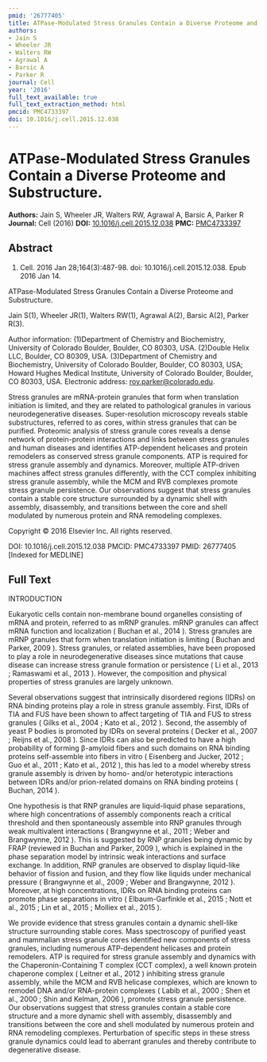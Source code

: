 ```yaml
---
pmid: '26777405'
title: ATPase-Modulated Stress Granules Contain a Diverse Proteome and Substructure.
authors:
- Jain S
- Wheeler JR
- Walters RW
- Agrawal A
- Barsic A
- Parker R
journal: Cell
year: '2016'
full_text_available: true
full_text_extraction_method: html
pmcid: PMC4733397
doi: 10.1016/j.cell.2015.12.038
---
```


# ATPase-Modulated Stress Granules Contain a Diverse Proteome and Substructure.
**Authors:** Jain S, Wheeler JR, Walters RW, Agrawal A, Barsic A, Parker R
**Journal:** Cell (2016)
**DOI:** [10.1016/j.cell.2015.12.038](https://doi.org/10.1016/j.cell.2015.12.038)
**PMC:** [PMC4733397](https://www.ncbi.nlm.nih.gov/pmc/articles/PMC4733397/)

## Abstract

1. Cell. 2016 Jan 28;164(3):487-98. doi: 10.1016/j.cell.2015.12.038. Epub 2016
Jan  14.

ATPase-Modulated Stress Granules Contain a Diverse Proteome and Substructure.

Jain S(1), Wheeler JR(1), Walters RW(1), Agrawal A(2), Barsic A(2), Parker R(3).

Author information:
(1)Department of Chemistry and Biochemistry, University of Colorado Boulder, 
Boulder, CO 80303, USA.
(2)Double Helix LLC, Boulder, CO 80309, USA.
(3)Department of Chemistry and Biochemistry, University of Colorado Boulder, 
Boulder, CO 80303, USA; Howard Hughes Medical Institute, University of Colorado 
Boulder, Boulder, CO 80303, USA. Electronic address: roy.parker@colorado.edu.

Stress granules are mRNA-protein granules that form when translation initiation 
is limited, and they are related to pathological granules in various 
neurodegenerative diseases. Super-resolution microscopy reveals stable 
substructures, referred to as cores, within stress granules that can be 
purified. Proteomic analysis of stress granule cores reveals a dense network of 
protein-protein interactions and links between stress granules and human 
diseases and identifies ATP-dependent helicases and protein remodelers as 
conserved stress granule components. ATP is required for stress granule assembly 
and dynamics. Moreover, multiple ATP-driven machines affect stress granules 
differently, with the CCT complex inhibiting stress granule assembly, while the 
MCM and RVB complexes promote stress granule persistence. Our observations 
suggest that stress granules contain a stable core structure surrounded by a 
dynamic shell with assembly, disassembly, and transitions between the core and 
shell modulated by numerous protein and RNA remodeling complexes.

Copyright © 2016 Elsevier Inc. All rights reserved.

DOI: 10.1016/j.cell.2015.12.038
PMCID: PMC4733397
PMID: 26777405 [Indexed for MEDLINE]

## Full Text

INTRODUCTION

Eukaryotic cells contain non-membrane bound organelles consisting of mRNA and protein, referred to as mRNP granules. mRNP granules can affect mRNA function and localization ( Buchan et al., 2014 ). Stress granules are mRNP granules that form when translation initiation is limiting ( Buchan and Parker, 2009 ). Stress granules, or related assemblies, have been proposed to play a role in neurodegenerative diseases since mutations that cause disease can increase stress granule formation or persistence ( Li et al., 2013 ; Ramaswami et al., 2013 ). However, the composition and physical properties of stress granules are largely unknown.

Several observations suggest that intrinsically disordered regions (IDRs) on RNA binding proteins play a role in stress granule assembly. First, IDRs of TIA and FUS have been shown to affect targeting of TIA and FUS to stress granules ( Gilks et al., 2004 ; Kato et al., 2012 ). Second, the assembly of yeast P bodies is promoted by IDRs on several proteins ( Decker et al., 2007 ; Reijns et al., 2008 ). Since IDRs can also be predicted to have a high probability of forming β-amyloid fibers and such domains on RNA binding proteins self-assemble into fibers in vitro ( Eisenberg and Jucker, 2012 ; Guo et al., 2011 ; Kato et al., 2012 ), this has led to a model whereby stress granule assembly is driven by homo- and/or heterotypic interactions between IDRs and/or prion-related domains on RNA binding proteins ( Buchan, 2014 ).

One hypothesis is that RNP granules are liquid-liquid phase separations, where high concentrations of assembly components reach a critical threshold and then spontaneously assemble into RNP granules through weak multivalent interactions ( Brangwynne et al., 2011 ; Weber and Brangwynne, 2012 ). This is suggested by RNP granules being dynamic by FRAP (reviewed in Buchan and Parker, 2009 ), which is explained in the phase separation model by intrinsic weak interactions and surface exchange. In addition, RNP granules are observed to display liquid-like behavior of fission and fusion, and they flow like liquids under mechanical pressure ( Brangwynne et al., 2009 ; Weber and Brangwynne, 2012 ). Moreover, at high concentrations, IDRs on RNA binding proteins can promote phase separations in vitro ( Elbaum-Garfinkle et al., 2015 ; Nott et al., 2015 ; Lin et al., 2015 ; Molliex et al., 2015 ).

We provide evidence that stress granules contain a dynamic shell-like structure surrounding stable cores. Mass spectroscopy of purified yeast and mammalian stress granule cores identified new components of stress granules, including numerous ATP-dependent helicases and protein remodelers. ATP is required for stress granule assembly and dynamics with the Chaperonin-Containing T complex (CCT complex), a well known protein chaperone complex ( Leitner et al., 2012 ) inhibiting stress granule assembly, while the MCM and RVB helicase complexes, which are known to remodel DNA and/or RNA-protein complexes ( Labib et al., 2000 ; Shen et al., 2000 ; Shin and Kelman, 2006 ), promote stress granule persistence. Our observations suggest that stress granules contain a stable core structure and a more dynamic shell with assembly, disassembly and transitions between the core and shell modulated by numerous protein and RNA remodeling complexes. Perturbation of specific steps in these stress granule dynamics could lead to aberrant granules and thereby contribute to degenerative disease.
